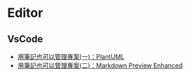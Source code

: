 # Editor

## VsCode

* [用筆記也可以管理專案(一)：PlantUML](https://jonny-huang.github.io/projects/01_plantuml/)
* [用筆記也可以管理專案(二)：Markdown Preview Enhanced](https://jonny-huang.github.io/projects/02_markdown_preview_enhanced/)

